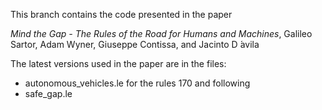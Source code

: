 This branch contains the code presented in the paper 

*Mind the Gap - The Rules of the Road for Humans and Machines*, Galileo Sartor, Adam Wyner, Giuseppe Contissa, and Jacinto D ́avila

The latest versions used in the paper are in the files:

- autonomous_vehicles.le for the rules 170 and following
- safe_gap.le 